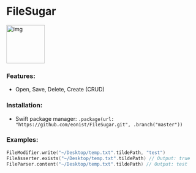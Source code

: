# FileSugar
<img width="100" alt="img" src="https://rawgit.com/stylekit/img/master/FileLib.svg">

### Features:
- Open, Save, Delete, Create (CRUD)

### Installation:
- Swift package manager: `.package(url: "https://github.com/eonist/FileSugar.git", .branch("master"))`

### Examples:
```swift
FileModifier.write("~/Desktop/temp.txt".tildePath, "test")
FileAsserter.exists("~/Desktop/temp.txt".tildePath) // Output: true
FileParser.content("~/Desktop/temp.txt".tildePath) // Output: test
```
